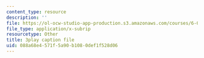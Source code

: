 ```yaml
---
content_type: resource
description: ''
file: https://ol-ocw-studio-app-production.s3.amazonaws.com/courses/6-004-computation-structures-spring-2017/088a68e4571f5a90b1080def1f528d06_ZUWb9HHXGHM.vtt
file_type: application/x-subrip
resourcetype: Other
title: 3play caption file
uid: 088a68e4-571f-5a90-b108-0def1f528d06
---
```

